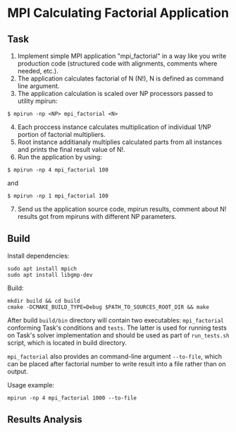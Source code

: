 # MPI Calculating Factorial Application

## Task
1. Implement simple MPI application "mpi_factorial" in a way like you write production code (structured code with alignments, comments where needed, etc.).
2. The application calculates factorial of N (N!), N is defined as command line argument.
3. The application calculation is scaled over NP processors passed to utility mpirun:
```
$ mpirun -np <NP> mpi_factorial <N>
```
4. Each proccess instance calculates multiplication of individual 1/NP portion of factorial multipliers.
5. Root instance additianaly multiplies calculated parts from all instances and prints the final result value of N!.
6. Run the application by using:
```
$ mpirun -np 4 mpi_factorial 100
```
and
```
$ mpirun -np 1 mpi_factorial 100
```
7. Send us the application source code, mpirun results, comment about N! results got from mpiruns with different NP parameters.

## Build

Install dependencies:
```
sudo apt install mpich
sudo apt install libgmp-dev
```

Build:
```
mkdir build && cd build
cmake -DCMAKE_BUILD_TYPE=Debug $PATH_TO_SOURCES_ROOT_DIR && make
```

After build `build/bin` directory will contain two executables: `mpi_factorial` conforming Task's conditions and `tests`. The latter is used for running tests on Task's solver implementation and should be used as part of `run_tests.sh` script, which is located in build directory.

`mpi_factorial` also provides an command-line argument `--to-file`, which can be placed after factorial number to write result into a file rather than on output.

Usage example:
```
mpirun -np 4 mpi_factorial 1000 --to-file
```

## Results Analysis
